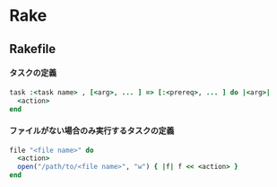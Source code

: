 # Rake
## Rakefile
#### タスクの定義
```ruby
task :<task name> , [<arg>, ... ] => [:<prereq>, ... ] do |<arg>|
  <action>
end
```

#### ファイルがない場合のみ実行するタスクの定義
```ruby
file "<file name>" do
  <action>
  open("/path/to/<file name>", "w") { |f| f << <action> }
end
```
